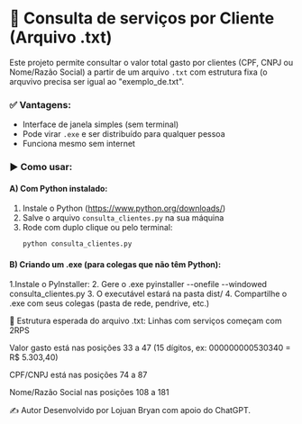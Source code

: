 # 🧾 Consulta de serviços por Cliente (Arquivo .txt)

Este projeto permite consultar o valor total gasto por clientes (CPF, CNPJ ou Nome/Razão Social) a partir de um arquivo `.txt` com estrutura fixa (o arquvivo precisa ser igual ao "exemplo_de.txt".

### ✅ Vantagens:
- Interface de janela simples (sem terminal)
- Pode virar `.exe` e ser distribuído para qualquer pessoa
- Funciona mesmo sem internet

### ▶️ Como usar:

#### A) Com Python instalado:
1. Instale o Python (https://www.python.org/downloads/)
2. Salve o arquivo `consulta_clientes.py` na sua máquina
3. Rode com duplo clique ou pelo terminal:
   ```bash
   python consulta_clientes.py

#### B) Criando um .exe (para colegas que não têm Python):
1.Instale o PyInstaller:
2. Gere o .exe
pyinstaller --onefile --windowed consulta_clientes.py
3. O executável estará na pasta dist/
4. Compartilhe o .exe com seus colegas (pasta de rede, pendrive, etc.)

📄 Estrutura esperada do arquivo .txt:
Linhas com serviços começam com 2RPS

Valor gasto está nas posições 33 a 47 (15 dígitos, ex: 000000000530340 = R$ 5.303,40)

CPF/CNPJ está nas posições 74 a 87

Nome/Razão Social nas posições 108 a 181



✍️ Autor
Desenvolvido por Lojuan Bryan com apoio do ChatGPT.
